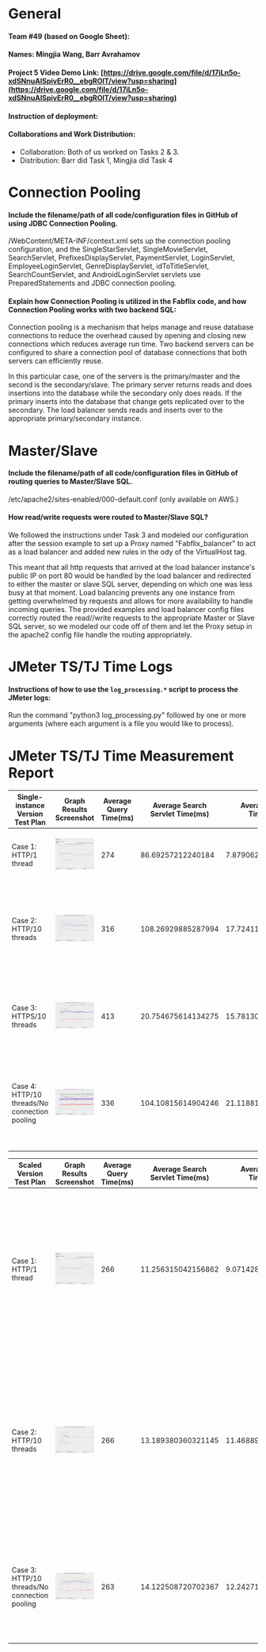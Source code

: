 # General

#### Team #49 (based on Google Sheet):
    
#### Names: Mingjia Wang, Barr Avrahamov
    
#### Project 5 Video Demo Link: [https://drive.google.com/file/d/17iLn5o-xdSNnuAISpivErR0__ebgROlT/view?usp=sharing](https://drive.google.com/file/d/17iLn5o-xdSNnuAISpivErR0__ebgROlT/view?usp=sharing)

#### Instruction of deployment:

#### Collaborations and Work Distribution:
- Collaboration: Both of us worked on Tasks 2 & 3.
- Distribution: Barr did Task 1, Mingjia did Task 4


# Connection Pooling
#### Include the filename/path of all code/configuration files in GitHub of using JDBC Connection Pooling.
/WebContent/META-INF/context.xml sets up the connection pooling configuration, and the SingleStarServlet, SingleMovieServlet, SearchServlet, PrefixesDisplayServlet, PaymentServlet, LoginServlet, EmployeeLoginServlet, GenreDisplayServlet, idToTitleServlet, SearchCountServlet, and AndroidLoginServlet servlets use PreparedStatements and JDBC connection pooling.
    
#### Explain how Connection Pooling is utilized in the Fabflix code, and how Connection Pooling works with two backend SQL:
Connection pooling is a mechanism that helps manage and reuse database connections to reduce the overhead caused by opening and closing new connections which reduces average run time. Two backend servers can be configured to share a connection pool of database connections that both servers can efficiently reuse. 

In this particular case, one of the servers is the primary/master and the second is the secondary/slave. The primary server returns reads and does insertions into the database while the secondary only does reads. If the primary inserts into the database that change gets replicated over to the secondary. The load balancer sends reads and inserts over to the appropriate primary/secondary instance.

# Master/Slave
#### Include the filename/path of all code/configuration files in GitHub of routing queries to Master/Slave SQL.

/etc/apache2/sites-enabled/000-default.conf (only available on AWS.)

#### How read/write requests were routed to Master/Slave SQL?

We followed the instructions under Task 3 and modeled our configuration after the session example to set up a Proxy named "Fabflix_balancer" to act as a load balancer and added new rules in the ody of the VirtualHost tag.

This meant that all http requests that arrived at the load balancer instance's public IP on port 80 would be handled by the load balancer and redirected to either the master or slave SQL server, depending on which one was less busy at that moment. Load balancing prevents any one instance from getting overwhelmed by requests and allows for more availability to handle incoming queries. The provided examples and load balancer config files correctly routed the read//write requests to the appropriate Master or Slave SQL server, so we modeled our code off of them and let the Proxy setup in the apache2 config file handle the routing appropriately.
    
# JMeter TS/TJ Time Logs
#### Instructions of how to use the `log_processing.*` script to process the JMeter logs:
Run the command "python3 log_processing.py" followed by one or more arguments (where each argument is a file you would like to process).


# JMeter TS/TJ Time Measurement Report

| **Single-instance Version Test Plan**          | **Graph Results Screenshot** | **Average Query Time(ms)** | **Average Search Servlet Time(ms)** | **Average JDBC Time(ms)** | **Analysis** |
|------------------------------------------------|------------------------------|----------------------------|-------------------------------------|---------------------------|--------------|
| Case 1: HTTP/1 thread                          | ![/img/case-1.png](/img/case-1.png)   | 274                     | 86.69257212240184                   | 7.879062762124712         | Average query time is relatively fast as 1 user isn't enough to overwhelm the server.           |
| Case 2: HTTP/10 threads                        | ![/img/case-2.png](/img/case-2.png)   | 316                         | 108.26929885287994                                  | 17.72411082165163                        | Average query time slower than case 1 as expected, because a temfold increase in traffic is a lot for a single instance w/o optimizations.   |
| Case 3: HTTPS/10 threads                       | ![/img/case-3.png](/img/case-3.png)   | 413                         | 20.754675614134275            | 15.781300658303886                         | Avg query time is far slower than in cases 1 & 2 due to the encryption and certificate validation time needed to make HTTPS work.           |
| Case 4: HTTP/10 threads/No connection pooling  | ![/img/case-4.png](/img/case-4.png)   | 336                         | 104.10815614904246                                  | 21.11881252775465                        | There is an increase in response time compared to case 2 in the JDBC time column because getConnection() takes longer w/o pooling.           |

| **Scaled Version Test Plan**                   | **Graph Results Screenshot** | **Average Query Time(ms)** | **Average Search Servlet Time(ms)** | **Average JDBC Time(ms)** | **Analysis** |
|------------------------------------------------|------------------------------|----------------------------|-------------------------------------|---------------------------|--------------|
| Case 1: HTTP/1 thread                          | ![/img/case-5.png](/img/case-5.png)   | 266                         | 11.256315042156862                                  | 9.071428688235294                        | This case is identical to case 1 in terms of setup but avg query time is much faster because load balancer increases SQL server availability for better response time to reads           |
| Case 2: HTTP/10 threads                        | ![/img/case-6.png](/img/case-6.png)   | 266                         | 13.189380360321145                                  | 11.468891909266782                        | There is very little increase in avg query time here compared to case 5 because the load balancing offsets the jump in users by always choosing the most ideal instance to handle the requests quickly.           |
| Case 3: HTTP/10 threads/No connection pooling  | ![/img/case-7.png](/img/case-7.png)   | 263                         | 14.122508720702367                                  | 12.242715336340707                        | Much faster avg query time than in case 4 due to the advantages load balancing provides as described in cases 5 and 6.           |
